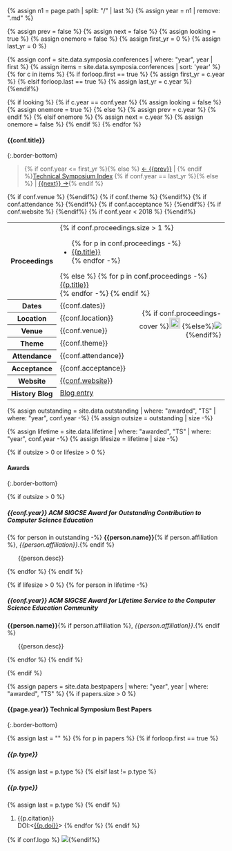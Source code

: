 {% assign n1 = page.path | split: "/" | last %}
{% assign year = n1 | remove: ".md" %}

{% assign prev = false %}
{% assign next = false %}
{% assign looking = true %}
{% assign onemore = false %}
{% assign first_yr = 0 %}
{% assign last_yr = 0 %}

{% assign conf = site.data.symposia.conferences | where: "year", year | first %}
{% assign items = site.data.symposia.conferences | sort: 'year' %}
{% for c in items %}
  {% if forloop.first == true %}
    {% assign first_yr = c.year %}
  {% elsif forloop.last == true %}
    {% assign last_yr = c.year %}
  {%endif%}

  {% if looking %}
    {% if c.year == conf.year %}
      {% assign looking = false %}
      {% assign onemore = true %}
    {% else %}
      {% assign prev = c.year %}
    {% endif %}
  {% elsif onemore %}
    {% assign next = c.year %}
    {% assign onemore = false %}
  {% endif %}
{% endfor %}

#### {{conf.title}}
{:.border-bottom}

> {% if conf.year <= first_yr %}{% else %} <a href="{{prev}}.html">← {{prev}}</a> &#124; {% endif %}<a href="conferences.html">Technical Symposium Index</a> {% if conf.year == last_yr %}{% else %} &#124; <a href="{{next}}.html">{{next}} →</a>{% endif %}

<table class="table table-sm">
  <tbody>
    <tr><th>Proceedings</th>
    <td colspan="2">
      {% if conf.proceedings.size > 1 %}
      <ul>{% for p in conf.proceedings -%}
      <li><a href="{{p.doi}}">{{p.title}}</a></li>
      {% endfor -%}</ul>
      {% else %}
      {% for p in conf.proceedings -%}
      <a href="{{p.doi}}">{{p.title}}</a><br>
      {% endfor -%}
      {% endif %}
    </td></tr>
<tr><th>Dates</th><td>{{conf.dates}}</td><td rowspan="4" style="text-align:right">{% if conf.proceedings-cover %}<img style="border: 5px solid #ddd;" src="images/covers/{{conf.proceedings-cover}}">&nbsp;{%else%}<img src="images/covers/default-proceeding.jpg">&nbsp;{%endif%}
</td></tr>
<tr><th>Location</th><td>{{conf.location}}</td></tr>
{% if conf.venue %}
<tr><th>Venue</th><td>{{conf.venue}}</td></tr>{%endif%}
{% if conf.theme %}
<tr><th>Theme</th><td colspan="2">{{conf.theme}}</td></tr>{%endif%}
{% if conf.attendance %}
<tr><th>Attendance</th><td>{{conf.attendance}}</td></tr>{%endif%}
{% if conf.acceptance %}
<tr><th>Acceptance</th><td colspan="2">{{conf.acceptance}}</td></tr>{%endif%}
{% if conf.website %}
<tr><th>Website</th><td colspan="2"><a href="{{conf.website}}">{{conf.website}}</a></td></tr>{%endif%}
{% if conf.year < 2018 %}
<tr><th>History Blog</th><td colspan="2"><a href='{{"/events/50years.html" | absolute_url}}#{{conf.year}}'>Blog entry</a></td></tr>{%endif%}
  </tbody>
</table>

{% assign outstanding = site.data.outstanding | where: "awarded", "TS" | where: "year", conf.year -%}
{% assign outsize = outstanding | size -%}


{% assign lifetime = site.data.lifetime | where: "awarded", "TS" | where: "year", conf.year -%}
{% assign lifesize = lifetime | size -%}


{% if outsize > 0 or lifesize > 0 %}
#### Awards
{:.border-bottom}

{% if outsize > 0 %}
##### {{conf.year}} ACM SIGCSE Award for Outstanding Contribution to Computer Science Education
{% for person in outstanding -%}
**{{person.name}}**{% if person.affiliation %}, <i>{{person.affiliation}}</i>.{% endif %}
<p style="margin-left: 25px;">
{{person.desc}}</p>
{% endfor %}
{% endif %}

{% if lifesize > 0 %}
{% for person in lifetime -%}
##### **{{conf.year}} ACM SIGCSE Award for Lifetime Service to the Computer Science Education Community**
**{{person.name}}**{% if person.affiliation %}, <i>{{person.affiliation}}</i>.{% endif %}
<p style="margin-left: 25px;">
{{person.desc}}</p>
{% endfor %}
{% endif %}

{% endif %}

{% assign papers = site.data.bestpapers | where: "year", year | where: "awarded", "TS" %}
{% if papers.size > 0 %}
#### {{page.year}} Technical Symposium Best Papers
{:.border-bottom}


{% assign last = "" %}
{% for p in papers %}
{% if forloop.first == true %}
##### {{p.type}}
{% assign last = p.type %}
{% elsif last != p.type %}
##### {{p.type}}
{% assign last = p.type %}
{% endif %}
1. {{p.citation}}<br>DOI:&lt;[{{p.doi}}]({{p.doi}})&gt;
{% endfor %}
{% endif %}


{% if conf.logo %}&nbsp;<img src="images/logos/{{conf.logo}}">{%endif%}
